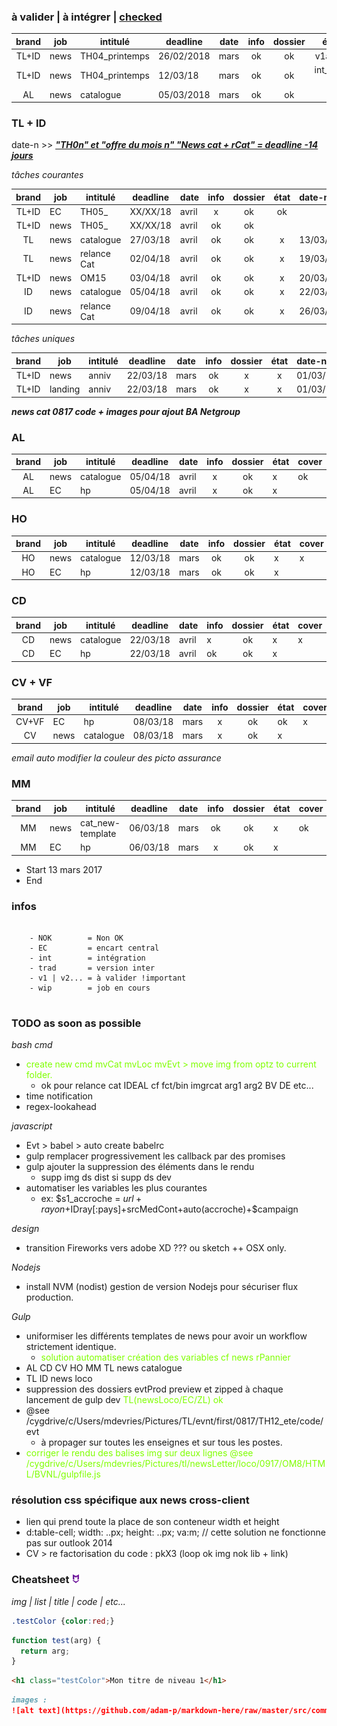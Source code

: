 ### à valider | à intégrer | [checked](.\dl2018done.md)

| brand | job   | intitulé       | deadline   | date | info  | dossier | état    |
| :---: | ---   | ---            | ---        | ---  | :---: | :---:   | ---:    |
| TL+ID | news  | TH04_printemps | 26/02/2018 | mars | ok    | ok      | v1a/b   |
| TL+ID | news  | TH04_printemps | 12/03/18   | mars | ok    | ok      | int_V-a |
| AL    | news  | catalogue      | 05/03/2018 | mars | ok    | ok      | v2      |

<!-- | TL    | news | relance panier | 18/07/2017 | aout | ok    | ok      | int    | -->

### TL + ID
date-n >>
[ ***"TH0n" et "offre du mois n" "News cat + rCat" = deadline -14 jours*** ](./fctRm14Days.html)

*tâches courantes*

| brand | job  | intitulé    | deadline | date  | info  | dossier | état  | date-n   |
| :---: | ---  | ---         | ---      | ---   | :---: | :---:   | :---: | :---     |
| TL+ID | EC   | TH05_       | XX/XX/18 | avril | x     | ok      | ok    |          |
| TL+ID | news | TH05_       | XX/XX/18 | avril | ok    | ok      |       |          |
| TL    | news | catalogue   | 27/03/18 | avril | ok    | ok      | x     | 13/03/18 |
| TL    | news | relance Cat | 02/04/18 | avril | ok    | ok      | x     | 19/03/18 |
| TL+ID | news | OM15        | 03/04/18 | avril | ok    | ok      | x     | 20/03/18 |
| ID    | news | catalogue   | 05/04/18 | avril | ok    | ok      | x     | 22/03/18 |
| ID    | news | relance Cat | 09/04/18 | avril | ok    | ok      | x     | 26/03/18 |

*tâches uniques*

| brand | job     | intitulé       | deadline | date | info  | dossier | état  | date-n     |
| :---: | ---     | ---            | ---      | ---  | :---: | :---:   | :---: | :---       |
| TL+ID | news    | anniv          | 22/03/18 | mars | ok    | x       | x     | 01/03/2018 |
| TL+ID | landing | anniv          | 22/03/18 | mars | ok    | x       | x     | 01/03/2018 |

***news cat 0817 code + images pour ajout BA Netgroup***
<!-- | TL    | news-land | surpression      | 02/01/2018 | jan  | x     | x       | x     |            | -->

### AL

| brand | job  | intitulé  | deadline   | date  | info  | dossier | état | cover |
| :---: | ---  | ---       | ---        | ---   | :---: | :---:   | ---  | :---  |
| AL    | news | catalogue | 05/04/18   | avril | x     | ok      | x    | ok    |
| AL    | EC   | hp        | 05/04/18   | avril | x     | ok      | x    |

### HO

| brand | job  | intitulé  | deadline | date | info  | dossier | état | cover |
| :---: | ---  | ---       | ---      | ---  | :---: | :---:   | ---  | :---  |
| HO    | news | catalogue | 12/03/18 | mars | ok    | ok      | x    | x     |
| HO    | EC   | hp        | 12/03/18 | mars | ok    | ok      | x    |

### CD

| brand | job  | intitulé  | deadline | date  | info | dossier | état | cover |
| :---: | ---  | ---       | ---      | ---   | :--- | :---:   | ---  | :---  |
| CD    | news | catalogue | 22/03/18 | avril | x    | ok      | x    | x     |
| CD    | EC   | hp        | 22/03/18 | avril | ok   | ok      | x    |

### CV + VF

| brand | job  | intitulé  | deadline | date | info  | dossier | état | cover |
| :---: | ---  | ---       | ---      | ---  | :---: | :---:   | ---  | :---  |
| CV+VF | EC   | hp        | 08/03/18 | mars | x     | ok      | ok   | x     |
| CV    | news | catalogue | 08/03/18 | mars | x     | ok      | x    |
*email auto modifier la couleur des picto assurance*

### MM

| brand | job  | intitulé         | deadline | date | info  | dossier | état | cover |
| :---: | ---  | ---              | ---      | ---  | :---: | :---:   | ---  | :---  |
| MM    | news | cat_new-template | 06/03/18 | mars | ok    | ok      | x    | ok    |
| MM    | EC   | hp               | 06/03/18 | mars | x     | ok      | x    |

- Start 13 mars 2017
- End

### infos

<pre>
	<code>
	- NOK        = Non OK
	- EC         = encart central
	- int        = intégration
	- trad       = version inter
	- v1 | v2... = à valider !important
	- wip        = job en cours
	</code>
</pre>

### TODO as soon as possible
*bash cmd*
<!-- - fct create $date_cov_folder <span style="color: chartreuse;">OK > @see covcv C:\cygwin64\bin\</span> -->
- <span style="color: chartreuse;">create new cmd mvCat mvLoc mvEvt > move img from optz to current folder.</span>
	- ok pour relance cat IDEAL cf fct/bin imgrcat arg1 arg2 BV DE etc...
- time notification
- regex-lookahead

*javascript*
- Evt > babel > auto create babelrc
- gulp remplacer progressivement les callback par des promises
- gulp ajouter la suppression des éléments dans le rendu
	- supp img ds dist si supp ds dev
- automatiser les variables les plus courantes
	- ex: $s1_accroche = $url+rayon+$IDray[:pays]+srcMedCont+auto(accroche)+$campaign

*design*
- transition Fireworks vers adobe XD ??? ou sketch ++ OSX only.

*Nodejs*
- install NVM (nodist) gestion de version Nodejs pour sécuriser flux production. 

*Gulp*
- uniformiser les différents templates de news pour avoir un workflow strictement identique.
	- <span style="color: chartreuse;">solution automatiser création des variables cf news rPannier</span>
- AL CD CV HO MM TL news catalogue
- TL ID news loco
- suppression des dossiers evtProd preview et zipped à chaque lancement de gulp dev <span style="color: chartreuse;">TL(newsLoco/EC/ZL) ok</span>
- @see /cygdrive/c/Users/mdevries/Pictures/TL/evnt/first/0817/TH12_ete/code/evt
	- à propager sur toutes les enseignes et sur tous les postes.
- <span style="color: chartreuse;">corriger le rendu des balises img sur deux lignes @see /cygdrive/c/Users/mdevries/Pictures/tl/newsLetter/loco/0917/OM8/HTML/BVNL/gulpfile.js</span>

### résolution css spécifique aux news cross-client
- lien qui prend toute la place de son conteneur width et height
- d:table-cell; width: ..px; height: ..px; va:m; // cette solution ne fonctionne pas sur outlook 2014
- CV > re factorisation du code : pkX3 (loop ok img nok lib + link)

### Cheatsheet ![alt text](https://github.com/adam-p/markdown-here/raw/master/src/common/images/icon14.png "Logo Title Text 1") 
*img | list | title | code | etc...*
```css
.testColor {color:red;}
```
```javascript
function test(arg) {
  return arg;
}
```
```html
<h1 class="testColor">Mon titre de niveau 1</h1>
```
```markdown
images :
![alt text](https://github.com/adam-p/markdown-here/raw/master/src/common/images/icon14.png "Logo Title Text 1")
```